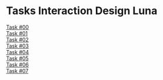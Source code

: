 # Tasks Interaction Design Luna
[Task #00](https://www.canva.com/design/DAEKNXZ5ikM/view)<br>
[Task #01](https://github.com/LunaNaima/Interaction-Design-WS-20-21/blob/main/The%20Wallet%20Project_Luna%20Mohr_IXD%2020%2021%204.pdf)<br>
[Task #02](https://github.com/LunaNaima/Interaction-Design-WS-20-21/wiki/Task-%232)<br>
[Task #03](https://github.com/LunaNaima/Interaction-Design-WS-20-21/wiki/Task-%233)<br>
[Task #04](https://github.com/LunaNaima/Interaction-Design-WS-20-21/wiki/Task-%234)<br>
[Task #05](https://github.com/LunaNaima/Interaction-Design-WS-20-21/wiki/Task-%235)<br>
[Task #06](https://github.com/LunaNaima/Interaction-Design-WS-20-21/tree/main/Luna%20Task06)<br>
[Task #07](https://docs.google.com/presentation/d/1at2rrPtz5MGMuaPYH9XKpYHml4eC071-Fptwjg5ETeg/edit?usp=sharing)<br>
